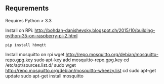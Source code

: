 

## Requrements

Requires Python > 3.3

Install on RPi: http://bohdan-danishevsky.blogspot.ch/2015/10/building-python-35-on-raspberry-pi-2.html

	pip install hbmqtt

Install mosquitto on rpi
	wget http://repo.mosquitto.org/debian/mosquitto-repo.gpg.key
	sudo apt-key add mosquitto-repo.gpg.key
	cd /etc/apt/sources.list.d/
	sudo wget http://repo.mosquitto.org/debian/mosquitto-wheezy.list
	cd
	sudo apt-get update
	sudo apt-get install mosquitto
